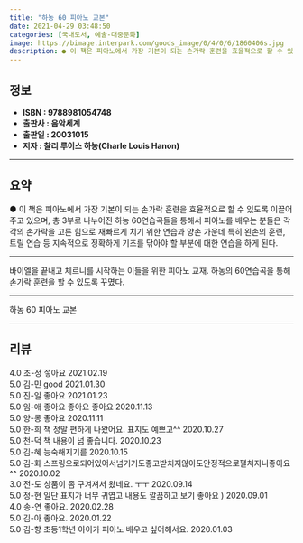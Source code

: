 ```yaml
---
title: "하농 60 피아노 교본"
date: 2021-04-29 03:48:50
categories: [국내도서, 예술-대중문화]
image: https://bimage.interpark.com/goods_image/0/4/0/6/1860406s.jpg
description: ● 이 책은 피아노에서 가장 기본이 되는 손가락 훈련을 효율적으로 할 수 있도록 이끌어주고 있으며, 총 3부로 나누어진 하농 60연습곡들을 통해서 피아노를 배우는 분들은 각각의 손가락을 고른 힘으로 재빠르게 치기 위한 연습과 양손 가운데 특히 왼손의 훈련, 트릴 연습 등 지속적으로 정
---
```


## **정보**

- **ISBN : 9788981054748**
- **출판사 : 음악세계**
- **출판일 : 20031015**
- **저자 : 찰리 루이스 하농(Charle Louis Hanon)**

------



## **요약**

●  이 책은 피아노에서 가장 기본이 되는 손가락 훈련을 효율적으로 할 수 있도록 이끌어주고 있으며, 총 3부로 나누어진 하농 60연습곡들을 통해서 피아노를 배우는 분들은 각각의 손가락을 고른 힘으로 재빠르게 치기 위한 연습과 양손 가운데 특히 왼손의 훈련, 트릴 연습 등 지속적으로 정확하게 기초를 닦아야 할 부분에 대한 연습을 하게 된다.

------

바이엘을 끝내고 체르니를 시작하는 이들을 위한 피아노 교재. 하농의 60연습곡을 통해 손가락 훈련을 할 수 있도록 꾸몄다.

------


하농 60 피아노 교본 

------


## **리뷰** 

4.0 조-정 젛아요 2021.02.19 <br/>5.0 김-민 good 2021.01.30 <br/>5.0 진-일 좋아요 2021.01.23 <br/>5.0 임-애 좋아요 좋아요 좋아요  2020.11.13 <br/>5.0 양-롱 좋아요  2020.11.11 <br/>5.0 한-희 책 정말 편하게 나왔어요.
표지도 예쁘고^^ 2020.10.27 <br/>5.0 천-덕 책 내용이 넘 좋습니다. 2020.10.23 <br/>5.0 김-혜 능숙해지기를 2020.10.15 <br/>5.0 김-화 스프링으로되어있어서넘기기도좋고받치지않아도안정적으로펼쳐지니좋아요^^ 2020.10.02 <br/>3.0 전-도 상품이 좀 구겨져서 왔네요. ㅜㅜ 2020.09.14 <br/>5.0 정-현 일단 표지가 너무 귀엽고 내용도 깔끔하고 보기 좋아요 ) 2020.09.01 <br/>4.0 송-연 좋아요. 2020.02.28 <br/>5.0 김-아 좋아요. 2020.01.22 <br/>5.0 김-향 초등1학년 아이가 피아노 배우고 싶어해서요. 2020.01.03 <br/>